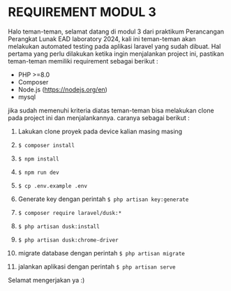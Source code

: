# REQUIREMENT MODUL 3
Halo teman-teman, selamat datang di modul 3 dari praktikum Perancangan Perangkat Lunak EAD laboratory 2024, kali ini teman-teman akan melakukan automated testing pada aplikasi laravel yang sudah dibuat. Hal pertama yang perlu dilakukan ketika ingin menjalankan project ini, pastikan teman-teman memiliki requirement sebagai berikut :

- PHP >=8.0
- Composer
- Node.js (https://nodejs.org/en)
- mysql

jika sudah memenuhi kriteria diatas teman-teman bisa melakukan clone pada project ini dan menjalankannya. caranya sebagai berikut :

1. Lakukan clone proyek pada device kalian masing masing   

2. `$ composer install`

3. `$ npm install`

4. `$ npm run dev`

5. `$ cp .env.example .env`

6. Generate key dengan perintah `$ php artisan key:generate`

7. `$ composer require laravel/dusk:*`

8. `$ php artisan dusk:install`

9. `$ php artisan dusk:chrome-driver`

10. migrate database dengan perintah 
`$ php artisan migrate`

11. jalankan aplikasi dengan perintah 
`$ php artisan serve`

Selamat mengerjakan ya :)
